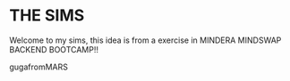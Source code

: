 # THE SIMS

Welcome to my sims, this idea is from a exercise in MINDERA MINDSWAP BACKEND BOOTCAMP!!

gugafromMARS

